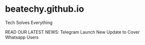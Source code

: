 # beatechy.github.io
Tech Solves Everything

READ OUR LATEST NEWS: Telegram Launch New Update to Cover Whatsapp Users